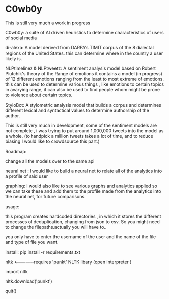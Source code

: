 # C0wb0y

This is still very much a work in progress


C0wb0y: a suite of AI driven heuristics to determine characteristics of users of social media




di-alexa: A  model derived from DARPA's TIMIT corpus of the 8 dialectal regions of the United States.
this can determine where in the country a user likely is.

NLPtimelinez & NLPtweetz: A sentiment analysis model based on Robert Plutchik's theory of the Range of emotions it contains a model (in progress) of 12 different emotions ranging from the least to most extreme of emotions.
this can be used to determine various things , like emotions to certain topics in avarying range, it can also be used to find people whom might be prone to violence about certain topics.

StyloBot: A stylometric analysis model that builds a corpus and determines different lexical and syntactical values to determine authorship of the author.

This is still very much in development, some of the sentiment models are not complete , i was trying to put around 1,000,000 tweets into the model as a whole. (to handpick a million tweets takes a lot of time, and to reduce biasing I would like to crowdsource this part.)  



Roadmap:


change all the models over to the same api

neural net :
I would like to build a neural net to relate all of the analytics into a profile of said user

graphing: 
I would also like to see various graphs and analytics applied so we can take these and add them to the profile made from the analytics into the neural net, for future comparisons. 


usage:

this program creates hardcoded directories , in which it stores the different processes of deduplication, changing from json to csv. So you might need to change the filepaths.actually you will have to..

you only have to enter the username of the user and the name of the file and type of file you want.


install:
pip install -r requirements.txt

nltk       <-------requires 'punkt' NLTK  libary 
(open interpreter ) 

import nltk

nltk.download('punkt')

quit()


